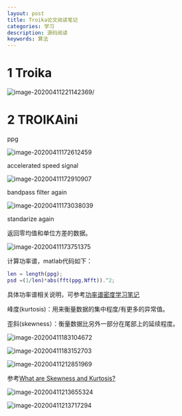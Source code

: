 ```yaml
---
layout: post
title: Troika论文阅读笔记
categories: 学习
description: 源码阅读
keywords: 算法
---
```


<head>
    <script src="https://cdn.mathjax.org/mathjax/latest/MathJax.js?config=TeX-AMS-MML_HTMLorMML" type="text/javascript"></script>
    <script type="text/x-mathjax-config">
        MathJax.Hub.Config({
            tex2jax: {
            skipTags: ['script', 'noscript', 'style', 'textarea', 'pre'],
            inlineMath: [['$','$']]
            }
        });
    </script>
</head>


# 1 Troika

![image-20200411221142369](/images/blog/image-20200411221142369.png)/

# 2 TROIKAini

ppg

![image-20200411172612459](/images/blog/image-20200411172612459.png)

accelerated speed signal

![image-20200411172910907](/images/blog/image-20200411172910907.png)

bandpass filter again

![image-20200411173038039](/images/blog/image-20200411173038039.png)



standarize again

返回零均值和单位方差的数据。

![image-20200411173751375](/images/blog/image-20200411173751375.png)

计算功率谱，matlab代码如下：

```matlab
len = length(ppg);
psd =(1/len)*abs(fft(ppg,Nfft)).^2;
```

具体功率谱相关说明，可参考[功率谱密度学习笔记](https://zhuanlan.zhihu.com/p/50272016 "With a Title")

峰度(kurtosis)：用来衡量数据的集中程度/有更多的异常值。

歪斜(skewness）：衡量数据比另外一部分在尾部上的延续程度。

![image-20200411183104672](/images/blog/image-20200411183104672.png)

![image-20200411183152703](/images/blog/image-20200411183152703.png)

![image-20200411212851969](/images/blog/image-20200411212851969.png)

参考[What are Skewness and Kurtosis?](https://www.youtube.com/watch?v=lK7nLzxiAQQ)

![image-20200411213655324](/images/blog/image-20200411213655324.png)

![image-20200411213717294](/images/blog/image-20200411213717294.png)

